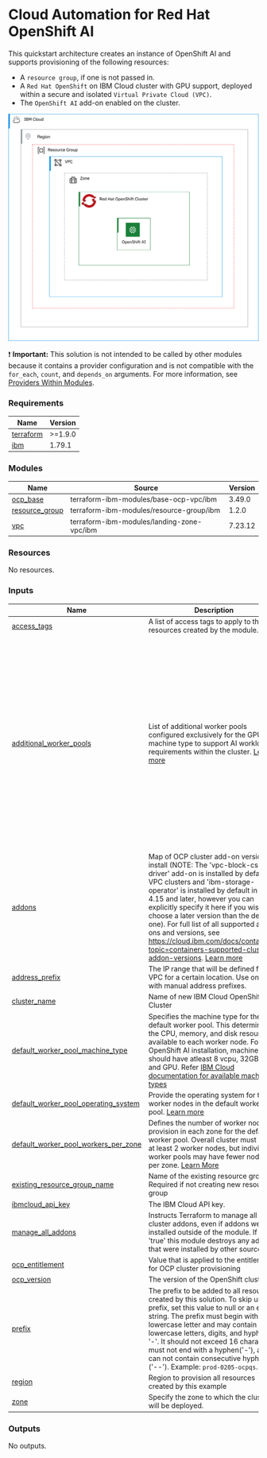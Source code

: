 # Cloud Automation for Red Hat OpenShift AI

This quickstart architecture creates an instance of OpenShift AI and supports provisioning of the following resources:

- A `resource group`, if one is not passed in.
- A `Red Hat OpenShift` on IBM Cloud cluster with GPU support, deployed within a secure and isolated `Virtual Private Cloud (VPC)`.
- The `OpenShift AI` add-on enabled on the cluster.

![Openshift-AI-deployable-architecture](../../reference-architecture/deployable-architecture-ocp-ai-cluster-qs.svg)

:exclamation: **Important:** This solution is not intended to be called by other modules because it contains a provider configuration and is not compatible with the `for_each`, `count`, and `depends_on` arguments. For more information, see [Providers Within Modules](https://developer.hashicorp.com/terraform/language/modules/develop/providers).

<!-- BEGINNING OF PRE-COMMIT-TERRAFORM DOCS HOOK -->
### Requirements

| Name | Version |
|------|---------|
| <a name="requirement_terraform"></a> [terraform](#requirement\_terraform) | >=1.9.0 |
| <a name="requirement_ibm"></a> [ibm](#requirement\_ibm) | 1.79.1 |

### Modules

| Name | Source | Version |
|------|--------|---------|
| <a name="module_ocp_base"></a> [ocp\_base](#module\_ocp\_base) | terraform-ibm-modules/base-ocp-vpc/ibm | 3.49.0 |
| <a name="module_resource_group"></a> [resource\_group](#module\_resource\_group) | terraform-ibm-modules/resource-group/ibm | 1.2.0 |
| <a name="module_vpc"></a> [vpc](#module\_vpc) | terraform-ibm-modules/landing-zone-vpc/ibm | 7.23.12 |

### Resources

No resources.

### Inputs

| Name | Description | Type | Default | Required |
|------|-------------|------|---------|:--------:|
| <a name="input_access_tags"></a> [access\_tags](#input\_access\_tags) | A list of access tags to apply to the resources created by the module. | `list(string)` | `[]` | no |
| <a name="input_additional_worker_pools"></a> [additional\_worker\_pools](#input\_additional\_worker\_pools) | List of additional worker pools configured exclusively for the GPU machine type to support AI workload requirements within the cluster. [Learn more](https://github.com/terraform-ibm-modules/terraform-ibm-ocp-ai/blob/main/solutions/fully-configurable/DA_docs.md#options-with-worker-pools) | <pre>list(object({<br/>    vpc_subnets = optional(list(object({<br/>      id         = string<br/>      zone       = string<br/>      cidr_block = string<br/>    })), [])<br/>    pool_name                     = string<br/>    machine_type                  = string<br/>    workers_per_zone              = number<br/>    operating_system              = string<br/>    labels                        = optional(map(string))<br/>    minSize                       = optional(number)<br/>    secondary_storage             = optional(string)<br/>    maxSize                       = optional(number)<br/>    enableAutoscaling             = optional(bool)<br/>    additional_security_group_ids = optional(list(string))<br/>  }))</pre> | <pre>[<br/>  {<br/>    "machine_type": "gx3.16x80.l4",<br/>    "operating_system": "RHCOS",<br/>    "pool_name": "gpu-2",<br/>    "workers_per_zone": 2<br/>  }<br/>]</pre> | no |
| <a name="input_addons"></a> [addons](#input\_addons) | Map of OCP cluster add-on versions to install (NOTE: The 'vpc-block-csi-driver' add-on is installed by default for VPC clusters and 'ibm-storage-operator' is installed by default in OCP 4.15 and later, however you can explicitly specify it here if you wish to choose a later version than the default one). For full list of all supported add-ons and versions, see https://cloud.ibm.com/docs/containers?topic=containers-supported-cluster-addon-versions. [Learn more](https://github.com/terraform-ibm-modules/terraform-ibm-ocp-virtualization/blob/main/solutions/quickstart/DA_docs.md#options-with-addons) | <pre>object({<br/>    openshift-ai = optional(object({<br/>      version         = optional(string)<br/>      parameters_json = optional(string)<br/>    }))<br/>  })</pre> | <pre>{<br/>  "openshift-ai": {<br/>    "version": "416"<br/>  }<br/>}</pre> | no |
| <a name="input_address_prefix"></a> [address\_prefix](#input\_address\_prefix) | The IP range that will be defined for the VPC for a certain location. Use only with manual address prefixes. | `string` | `"10.245.0.0/24"` | no |
| <a name="input_cluster_name"></a> [cluster\_name](#input\_cluster\_name) | Name of new IBM Cloud OpenShift Cluster | `string` | `"ocp-ai"` | no |
| <a name="input_default_worker_pool_machine_type"></a> [default\_worker\_pool\_machine\_type](#input\_default\_worker\_pool\_machine\_type) | Specifies the machine type for the default worker pool. This determines the CPU, memory, and disk resources available to each worker node. For OpenShift AI installation, machines should have atleast 8 vcpu, 32GB RAM and GPU. Refer [IBM Cloud documentation for available machine types](https://cloud.ibm.com/docs/openshift?topic=openshift-vpc-flavors) | `string` | `"bx2.8x32"` | no |
| <a name="input_default_worker_pool_operating_system"></a> [default\_worker\_pool\_operating\_system](#input\_default\_worker\_pool\_operating\_system) | Provide the operating system for the worker nodes in the default worker pool. [Learn more](https://cloud.ibm.com/docs/openshift?topic=openshift-ai-addon-install&interface=ui#ai-min) | `string` | `"RHCOS"` | no |
| <a name="input_default_worker_pool_workers_per_zone"></a> [default\_worker\_pool\_workers\_per\_zone](#input\_default\_worker\_pool\_workers\_per\_zone) | Defines the number of worker nodes to provision in each zone for the default worker pool. Overall cluster must have at least 2 worker nodes, but individual worker pools may have fewer nodes per zone. [Learn More](https://cloud.ibm.com/docs/openshift?topic=openshift-ai-addon-install&interface=ui#ai-min) | `number` | `2` | no |
| <a name="input_existing_resource_group_name"></a> [existing\_resource\_group\_name](#input\_existing\_resource\_group\_name) | Name of the existing resource group.  Required if not creating new resource group | `string` | `"Default"` | no |
| <a name="input_ibmcloud_api_key"></a> [ibmcloud\_api\_key](#input\_ibmcloud\_api\_key) | The IBM Cloud API key. | `string` | n/a | yes |
| <a name="input_manage_all_addons"></a> [manage\_all\_addons](#input\_manage\_all\_addons) | Instructs Terraform to manage all cluster addons, even if addons were installed outside of the module. If set to 'true' this module destroys any addons that were installed by other sources. | `bool` | `false` | no |
| <a name="input_ocp_entitlement"></a> [ocp\_entitlement](#input\_ocp\_entitlement) | Value that is applied to the entitlements for OCP cluster provisioning | `string` | `null` | no |
| <a name="input_ocp_version"></a> [ocp\_version](#input\_ocp\_version) | The version of the OpenShift cluster. | `string` | `"4.17"` | no |
| <a name="input_prefix"></a> [prefix](#input\_prefix) | The prefix to be added to all resources created by this solution. To skip using a prefix, set this value to null or an empty string. The prefix must begin with a lowercase letter and may contain only lowercase letters, digits, and hyphens '-'. It should not exceed 16 characters, must not end with a hyphen('-'), and can not contain consecutive hyphens ('--'). Example: `prod-0205-ocpqs`. | `string` | `"qs-da"` | no |
| <a name="input_region"></a> [region](#input\_region) | Region to provision all resources created by this example | `string` | `"au-syd"` | no |
| <a name="input_zone"></a> [zone](#input\_zone) | Specify the zone to which the cluster will be deployed. | `number` | `1` | no |

### Outputs

No outputs.
<!-- END OF PRE-COMMIT-TERRAFORM DOCS HOOK -->
